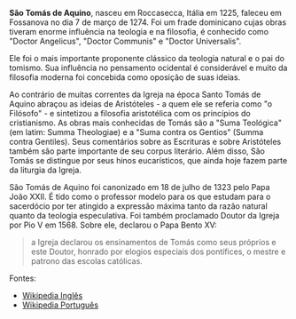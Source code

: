 **São Tomás de Aquino**, nasceu em Roccasecca, Itália em 1225, faleceu em Fossanova no dia 7 de março de 1274. Foi um frade dominicano cujas obras tiveram enorme influência na teologia e na filosofia, é conhecido como "Doctor Angelicus", "Doctor Communis" e "Doctor Universalis". 

Ele foi o mais importante proponente clássico da teologia natural e o pai do tomismo. Sua influência no pensamento ocidental é considerável e muito da filosofia moderna foi concebida como oposição de suas ideias.

Ao contrário de muitas correntes da Igreja na época Santo Tomás de Aquino abraçou as ideias de Aristóteles - a quem ele se referia como "o Filósofo" - e sintetizou a filosofia aristotélica com os princípios do cristianismo. As obras mais conhecidas de Tomás são a "Suma Teológica" (em latim: Summa Theologiae) e a "Suma contra os Gentios" (Summa contra Gentiles). Seus comentários sobre as Escrituras e sobre Aristóteles também são parte importante de seu corpus literário. Além disso, São Tomás se distingue por seus hinos eucarísticos, que ainda hoje fazem parte da liturgia da Igreja.

São Tomás de Aquino foi canonizado em 18 de julho de 1323 pelo Papa João XXII. 
É tido como o professor modelo para os que estudam para o sacerdócio por ter atingido a expressão máxima tanto da razão natural quanto da teologia especulativa. Foi também proclamado Doutor da Igreja por Pio V em 1568. Sobre ele, declarou o Papa Bento XV:

> a Igreja declarou os ensinamentos de Tomás como seus próprios e este Doutor, honrado por elogios especiais dos pontífices, o mestre e patrono das escolas católicas.

Fontes: 
- [Wikipedia Inglês](https://en.wikipedia.org/wiki/Thomas_Aquinas)
- [Wikipedia Português](https://pt.wikipedia.org/wiki/Tom%C3%A1s_de_Aquino)
